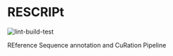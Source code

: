 # RESCRIPt

![lint-build-test](https://github.com/nbokulich/RESCRIPt/workflows/lint-build-test/badge.svg)

REference Sequence annotation and CuRation Pipeline
